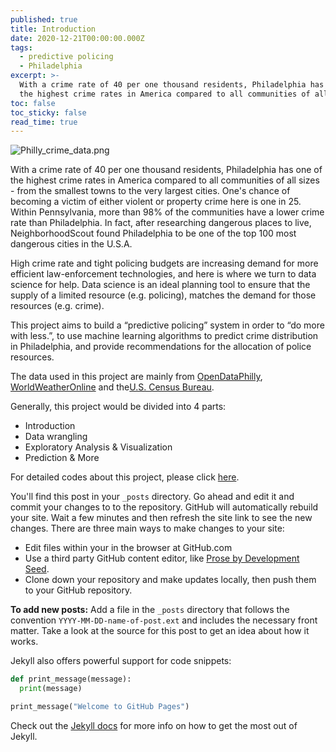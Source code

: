 ```yaml
---
published: true
title: Introduction
date: 2020-12-21T00:00:00.000Z
tags:
  - predictive policing
  - Philadelphia
excerpt: >-
  With a crime rate of 40 per one thousand residents, Philadelphia has one of
  the highest crime rates in America compared to all communities of all sizes...
toc: false
toc_sticky: false
read_time: true
---
```

![Philly_crime_data.png]({{site.baseurl}}/assets/images/Philly_crime_data.png)

With a crime rate of 40 per one thousand residents, Philadelphia has one of the highest crime rates in America compared to all communities of all sizes - from the smallest towns to the very largest cities. One's chance of becoming a victim of either violent or property crime here is one in 25. Within Pennsylvania, more than 98% of the communities have a lower crime rate than Philadelphia. In fact, after researching dangerous places to live, NeighborhoodScout found Philadelphia to be one of the top 100 most dangerous cities in the U.S.A.   
     
High crime rate and tight policing budgets are increasing demand for more efficient law-enforcement technologies, and here is where we turn to data science for help. Data science is an ideal planning tool to ensure that the supply of a limited resource (e.g. policing), matches the demand for those resources (e.g. crime).  
     
This project aims to build a “predictive policing” system in order to “do more with less.”, to use machine learning algorithms to predict crime distribution in Philadelphia, and provide recommendations for the allocation of police resources.
   
The data used in this project are mainly from [OpenDataPhilly](https://www.opendataphilly.org/), [WorldWeatherOnline](http://www.worldweatheronline.com/) and the[U.S. Census Bureau](https://data.census.gov/cedsci/).
   
Generally, this project would be divided into 4 parts:
- Introduction
- Data wrangling
- Exploratory Analysis & Visualization
- Prediction & More
   
For detailed codes about this project, please click [here](https://github.com/Seren-SX/MUSA550-final).


You'll find this post in your `_posts` directory. Go ahead and edit it and commit your changes to to the repository. GitHub will automatically rebuild your site. Wait a few minutes and then refresh the site link to see the new changes. There are three main ways to make changes to your site:

- Edit files within your in the browser at GitHub.com
- Use a third party GitHub content editor, like [Prose by Development Seed](https://prose.io).
- Clone down your repository and make updates locally, then push them to your GitHub repository.

**To add new posts:** Add a file in the `_posts` directory that follows the convention `YYYY-MM-DD-name-of-post.ext` and includes the necessary front matter. Take a look at the source for this post to get an idea about how it works.

Jekyll also offers powerful support for code snippets:

```python
def print_message(message):
  print(message)

print_message("Welcome to GitHub Pages")
```

Check out the [Jekyll docs][jekyll-docs] for more info on how to get the most out of Jekyll.

[jekyll-docs]: https://jekyllrb.com/docs/home
[jekyll-gh]: https://github.com/jekyll/jekyll
[jekyll-talk]: https://talk.jekyllrb.com/
